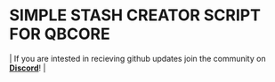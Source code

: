 # SIMPLE STASH CREATOR SCRIPT FOR QBCORE

| If you are intested in recieving github updates join the community on **[Discord](https://discord.gg/source)**! |








